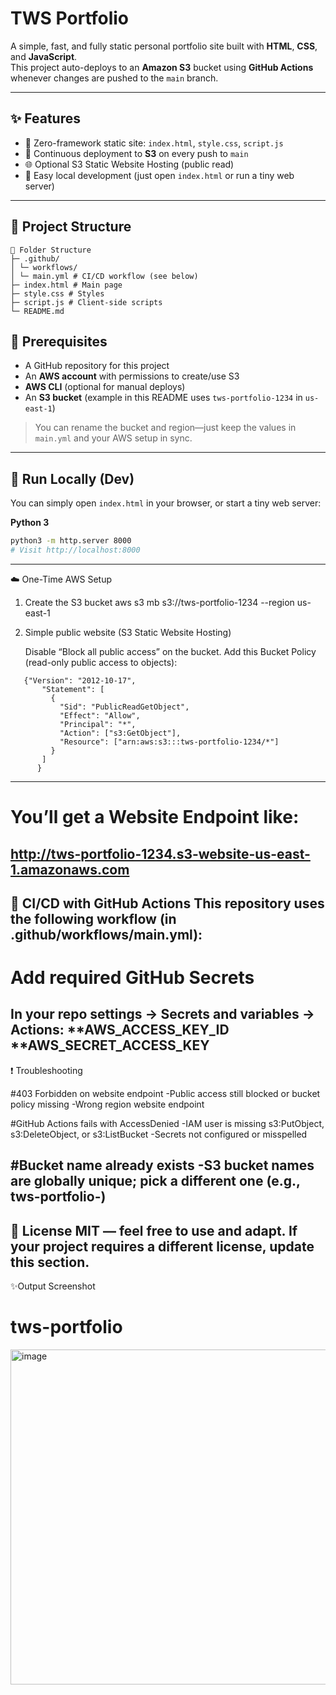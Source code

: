 # TWS Portfolio

A simple, fast, and fully static personal portfolio site built with **HTML**, **CSS**, and **JavaScript**.  
This project auto-deploys to an **Amazon S3** bucket using **GitHub Actions** whenever changes are pushed to the `main` branch.

---

## ✨ Features
- 🔧 Zero-framework static site: `index.html`, `style.css`, `script.js`
- 🚀 Continuous deployment to **S3** on every push to `main`
- 🌐 Optional S3 Static Website Hosting (public read)
- 🧪 Easy local development (just open `index.html` or run a tiny web server)
---

## 📁 Project Structure
```
📂 Folder Structure
├─ .github/
│ └─ workflows/
│ └─ main.yml # CI/CD workflow (see below)
├─ index.html # Main page
├─ style.css # Styles
├─ script.js # Client-side scripts
└─ README.md
```

## 🧰 Prerequisites
- A GitHub repository for this project
- An **AWS account** with permissions to create/use S3
- **AWS CLI** (optional for manual deploys)
- An **S3 bucket** (example in this README uses `tws-portfolio-1234` in `us-east-1`)

> You can rename the bucket and region—just keep the values in `main.yml` and your AWS setup in sync.
---

## 🧪 Run Locally (Dev)
You can simply open `index.html` in your browser, or start a tiny web server:

**Python 3**
```bash
python3 -m http.server 8000
# Visit http://localhost:8000
```
---
☁️ One-Time AWS Setup

1) Create the S3 bucket
   aws s3 mb s3://tws-portfolio-1234 --region us-east-1
2) Simple public website (S3 Static Website Hosting)
   
   Disable “Block all public access” on the bucket.
   Add this Bucket Policy (read-only public access to objects):
```
   {"Version": "2012-10-17",
       "Statement": [
         {
           "Sid": "PublicReadGetObject",
           "Effect": "Allow",
           "Principal": "*",
           "Action": ["s3:GetObject"],
           "Resource": ["arn:aws:s3:::tws-portfolio-1234/*"]
         }
       ]
      }
```
---
# You’ll get a Website Endpoint like:
   http://tws-portfolio-1234.s3-website-us-east-1.amazonaws.com
---

🤖 CI/CD with GitHub Actions
  This repository uses the following workflow (in .github/workflows/main.yml):
---

# Add required GitHub Secrets
  In your repo settings → Secrets and variables → Actions:
    **AWS_ACCESS_KEY_ID
    **AWS_SECRET_ACCESS_KEY
--- 
❗ Troubleshooting

#403 Forbidden on website endpoint
-Public access still blocked or bucket policy missing
-Wrong region website endpoint

#GitHub Actions fails with AccessDenied
-IAM user is missing s3:PutObject, s3:DeleteObject, or s3:ListBucket
-Secrets not configured or misspelled

#Bucket name already exists
-S3 bucket names are globally unique; pick a different one (e.g., tws-portfolio-<random>)
---

📜 License
MIT — feel free to use and adapt. If your project requires a different license, update this section.
---

✨Output Screenshot
# tws-portfolio

  <img width="1122" height="536" alt="image" src="https://github.com/user-attachments/assets/855448df-db74-4b93-a4ef-fe78d287d583" />
